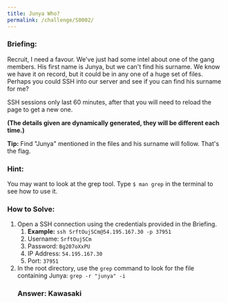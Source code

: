 ```yaml
---
title: Junya Who?
permalink: /challenge/S0002/
---
```


### Briefing: 
Recruit, I need a favour. We've just had some intel about one of the gang members. His first name is Junya, but we can't find his surname. We know we have it on record, but it could be in any one of a huge set of files. Perhaps you could SSH into our server and see if you can find his surname for me?

SSH sessions only last 60 minutes, after that you will need to reload the page to get a new one.

**(The details given are dynamically generated, they will be different each time.)**

**Tip:** Find "Junya" mentioned in the files and his surname will follow. That's the flag.

### Hint:
You may want to look at the grep tool. Type `$ man grep` in the terminal to see how to use it.

### How to Solve: 
1. Open a SSH connection using the credentials provided in the Briefing.
    1. **__Example:__** `ssh SrftOujSCm@54.195.167.30 -p 37951`
    2. Username: `SrftOujSCm`
    3. Password: `Bg207oXxPU`
    4. IP Address: `54.195.167.30`
    5. Port: `37951`
2. In the root directory, use the `grep` command to look for the file containing Junya: `grep -r "junya" -i`
   ### Answer: Kawasaki
